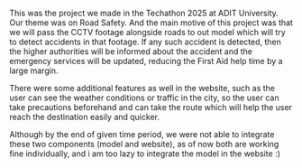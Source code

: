 This was the project we made in the Techathon 2025 at ADIT University. Our theme was on Road Safety. And the main motive of this project was that we will pass the CCTV footage alongside roads to out model which will try to detect accidents in that footage. If any such accident is detected, then the higher authorities will be informed about the accident and the emergency services will be updated, reducing the First Aid help time by a large margin. 

There were some additional features as well in the website, such as the user can see the weather conditions or traffic in the city, so the user can take precautions beforehand and can take the route which will help the user reach the destination easily and quicker.

Although by the end of given time period, we were not able to integrate these two components (model and website), as of now both are working fine individually, and i am too lazy to integrate the model in the website :)

